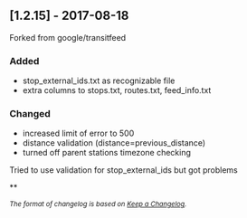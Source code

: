 ## [1.2.15] - 2017-08-18

Forked from google/transitfeed

### Added
- stop_external_ids.txt as recognizable file
- extra columns to stops.txt, routes.txt, feed_info.txt

### Changed
- increased limit of error to 500
- distance validation (distance=previous_distance)
- turned off parent stations timezone checking

Tried to use validation for stop_external_ids but got problems

**

<sub>*The format of changelog is based on [Keep a Changelog](http://keepachangelog.com/).*</sub>
